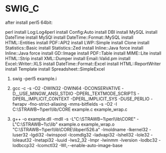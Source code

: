 # SWIG_C
after install perl5 64bit:

perl
install Log:Log4perl
install Config:Auto
install DBI
install MySQL
install DateTime
install MySQl
install DateTime::Format::MySQL
install HTML::Entities
install PDF::API2
install LWP::Simple
install Clone
install Statistics::Basic
install Statistics::Zed
install Inline::Java
force install Inline::Java
force install GD::Image
install PDF::Table
install MIME::Lite
install HTML::Strip
install XML::Dumper
install Email::Valid.pm
install Excel::Writer::XLS
install DateTime::Format::Excel
install HTML::ReportWriter
install Template
install Spreadsheet::SimpleExcel

1.	swig -perl5 example.i

2.	gcc -c -s -O2 -DWIN32 -DWIN64 -DCONSERVATIVE -D__USE_MINGW_ANSI_STDIO -DPERL_TEXTMODE_SCRIPTS -DPERL_IMPLICIT_CONTEXT -DPERL_IMPLICIT_SYS -DUSE_PERLIO -fwrapv -fno-strict-aliasing -mms-bitfields -s -O2   -I C:\STRAWB~1\perl\lib/CORE example.c example_wrap.c

3.	g++ -o example.dll -mdll -s -L"C:\STRAWB~1\perl\lib\CORE" -L"C:\STRAWB~1\c\lib" example.o example_wrap.o   "C:\STRAWB~1\perl\lib\CORE\libperl526.a" -lmoldname -lkernel32 -luser32 -lgdi32 -lwinspool -lcomdlg32 -ladvapi32 -lshell32 -lole32 -loleaut32 -lnetapi32 -luuid -lws2_32 -lmpr -lwinmm -lversion -lodbc32 -lodbccp32 -lcomctl32 -Wl,--enable-auto-image-base

